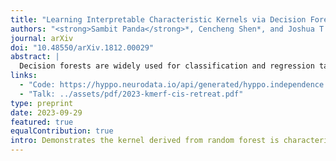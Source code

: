 ```yaml
---
title: "Learning Interpretable Characteristic Kernels via Decision Forests"
authors: "<strong>Sambit Panda</strong>*, Cencheng Shen*, and Joshua T. Vogelstein"
journal: arXiv
doi: "10.48550/arXiv.1812.00029"
abstract: |
  Decision forests are widely used for classification and regression tasks. A lesser known property of tree-based methods is that one can construct a proximity matrix from the tree(s), and these proximity matrices are induced kernels. While there has been extensive research on the applications and properties of kernels, there is relatively little research on kernels induced by decision forests. We construct Kernel Mean Embedding Random Forests (KMERF), which induce kernels from random trees and/or forests using leaf-node proximity. We introduce the notion of an asymptotically characteristic kernel, and prove that KMERF kernels are asymptotically characteristic for both discrete and continuous data. Because KMERF is data-adaptive, we suspected it would outperform kernels selected a priori on finite sample data. We illustrate that KMERF nearly dominates current state-of-the-art kernel-based tests across a diverse range of high-dimensional two-sample and independence testing settings. Furthermore, our forest-based approach is interpretable, and provides feature importance metrics that readily distinguish important dimensions, unlike other high-dimensional non-parametric testing procedures. Hence, this work demonstrates the decision forest-based kernel can be more powerful and more interpretable than existing methods, flying in the face of conventional wisdom of the trade-off between the two.
links:
  - "Code: https://hyppo.neurodata.io/api/generated/hyppo.independence.kmerf#hyppo.independence.KMERF"
  - "Talk: ../assets/pdf/2023-kmerf-cis-retreat.pdf"
type: preprint
date: 2023-09-29
featured: true
equalContribution: true
intro: Demonstrates the kernel derived from random forest is characteristic and develops a hypothesis test based on that fact (KMERF).
---
```

